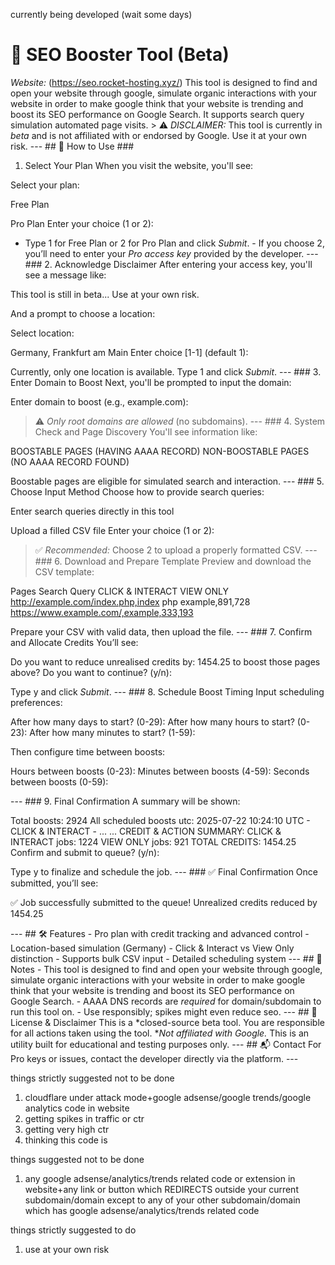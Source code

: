 currently being developed (wait some days)
# 🚀 SEO Booster Tool (Beta) 
*Website:* (https://seo.rocket-hosting.xyz/)
This tool is designed to find and open your website through google, simulate organic interactions with your website in order to make google think that your website is trending and boost its SEO performance on Google Search. It supports search query simulation automated page visits. > ⚠ *DISCLAIMER:* This tool is currently in *beta* and is not affiliated with or endorsed by Google. Use it at your own risk.
 --- ## 🔧 How to Use ### 
1. Select Your Plan When you visit the website, you'll see: 

Select your plan:

Free Plan

Pro Plan
Enter your choice (1 or 2):

- Type 1 for Free Plan or 2 for Pro Plan and click *Submit*. - If you choose 2, you’ll need to enter your *Pro access key* provided by the developer. --- ### 2. Acknowledge Disclaimer After entering your access key, you'll see a message like: 

This tool is still in beta... Use at your own risk.

And a prompt to choose a location: 

Select location:

Germany, Frankfurt am Main
Enter choice [1-1] (default 1):

Currently, only one location is available. Type 1 and click *Submit*. --- ### 3. Enter Domain to Boost Next, you'll be prompted to input the domain: 

Enter domain to boost (e.g., example.com):

> ⚠ *Only root domains are allowed* (no subdomains). --- ### 4. System Check and Page Discovery You'll see information like: 

BOOSTABLE PAGES (HAVING AAAA RECORD)
NON-BOOSTABLE PAGES (NO AAAA RECORD FOUND)

Boostable pages are eligible for simulated search and interaction. --- ### 5. Choose Input Method Choose how to provide search queries: 

Enter search queries directly in this tool

Upload a filled CSV file
Enter your choice (1 or 2):

> ✅ *Recommended:* Choose 2 to upload a properly formatted CSV. --- ### 6. Download and Prepare Template Preview and download the CSV template: 

Pages
Search Query
CLICK & INTERACT
VIEW ONLY
http://example.com/index.php,index php example,891,728
https://www.example.com/,example,333,193

Prepare your CSV with valid data, then upload the file. --- ### 7. Confirm and Allocate Credits You’ll see: 

Do you want to reduce unrealised credits by: 1454.25 to boost those pages above?
Do you want to continue? (y/n):

Type y and click *Submit*. --- ### 8. Schedule Boost Timing Input scheduling preferences: 

After how many days to start? (0-29):
After how many hours to start? (0-23):
After how many minutes to start? (1-59):

Then configure time between boosts: 

Hours between boosts (0-23):
Minutes between boosts (4-59):
Seconds between boosts (0-59):

--- ### 9. Final Confirmation A summary will be shown: 

Total boosts: 2924
All scheduled boosts utc:
2025-07-22 10:24:10 UTC - CLICK & INTERACT - ...
...
CREDIT & ACTION SUMMARY:
CLICK & INTERACT jobs: 1224
VIEW ONLY jobs: 921
TOTAL CREDITS: 1454.25
Confirm and submit to queue? (y/n):

Type y to finalize and schedule the job. --- ### ✅ Final Confirmation Once submitted, you’ll see: 

✅ Job successfully submitted to the queue!
Unrealized credits reduced by 1454.25

--- ## 🛠 Features - Pro plan with credit tracking and advanced control - Location-based simulation (Germany) - Click & Interact vs View Only distinction - Supports bulk CSV input - Detailed scheduling system --- ## 🧠 Notes - This tool is designed to find and open your website through google, simulate organic interactions with your website in order to make google think that your website is trending and boost its SEO performance on Google Search. - AAAA DNS records are *required* for domain/subdomain to run this tool on. - Use responsibly; spikes might even reduce seo. --- ## 🧾 License & Disclaimer This is a *closed-source beta tool. You are responsible for all actions taken using the tool. **Not affiliated with Google.* This is an utility built for educational and testing purposes only. --- ## 📬 Contact For Pro keys or issues, contact the developer directly via the platform. --- 



things strictly suggested not to be done
1. cloudflare under attack mode+google adsense/google trends/google analytics code in website
2. getting spikes in traffic or ctr
3. getting very high ctr
4. thinking this code is 


things suggested not to be done
1. any google adsense/analytics/trends related code or extension in website+any link or button which REDIRECTS outside your current subdomain/domain except to any of your other subdomain/domain which has google adsense/analytics/trends related code

things strictly suggested to do
1. use at your own risk



